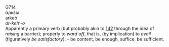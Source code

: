 <body>
  <p>G714<br>  ἀρκέω  <br> arkeō  <br><i>ar-keh‘-o </i><br>Apparently a primary verb (but probably akin to <a href="g0142.htm">142</a> through the idea of <i>raising</i> a barrier); properly to <i>ward</i> <i>off</i>, that is, (by implication) to <i>avail</i> (figuratively <i>be</i> <i>satisfactory</i>): - be content, be enough, suffice, be sufficient.<br></p>
 </body>